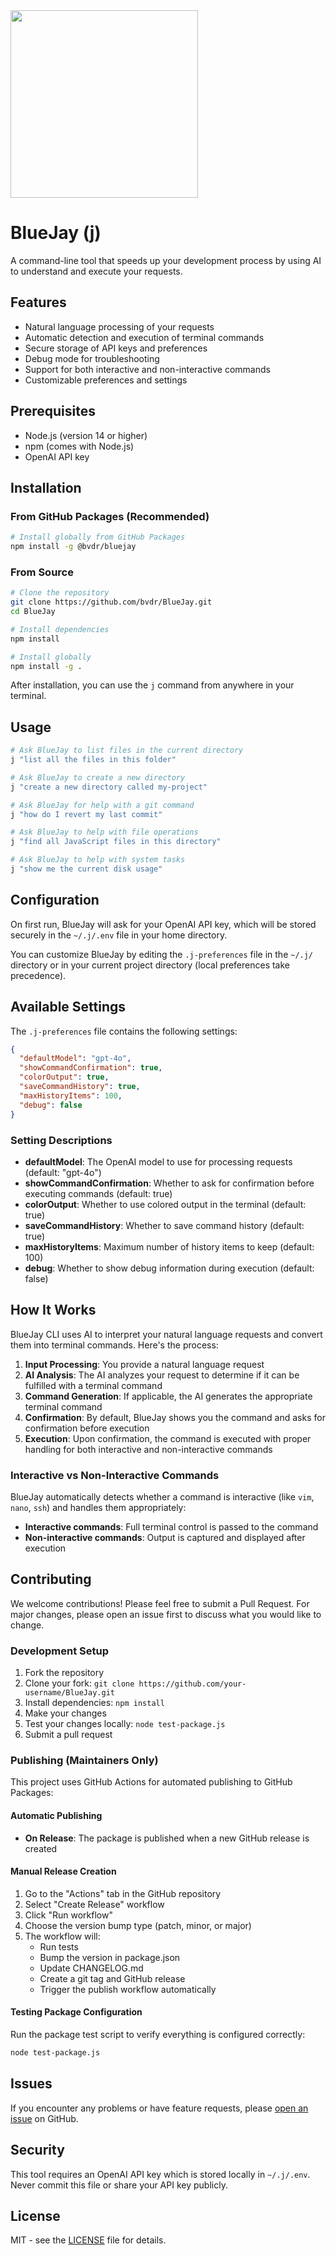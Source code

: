 
<img src="https://github.com/user-attachments/assets/a964f6f2-b2b0-48b3-bdce-a328c5e13690" width=300 />

# BlueJay (j)

A command-line tool that speeds up your development process by using AI to understand and execute your requests.

## Features

- Natural language processing of your requests
- Automatic detection and execution of terminal commands
- Secure storage of API keys and preferences
- Debug mode for troubleshooting
- Support for both interactive and non-interactive commands
- Customizable preferences and settings

## Prerequisites

- Node.js (version 14 or higher)
- npm (comes with Node.js)
- OpenAI API key

## Installation

### From GitHub Packages (Recommended)

```bash
# Install globally from GitHub Packages
npm install -g @bvdr/bluejay
```

### From Source

```bash
# Clone the repository
git clone https://github.com/bvdr/BlueJay.git
cd BlueJay

# Install dependencies
npm install

# Install globally
npm install -g .
```

After installation, you can use the `j` command from anywhere in your terminal.

## Usage

```bash
# Ask BlueJay to list files in the current directory
j "list all the files in this folder"

# Ask BlueJay to create a new directory
j "create a new directory called my-project"

# Ask BlueJay for help with a git command
j "how do I revert my last commit"

# Ask BlueJay to help with file operations
j "find all JavaScript files in this directory"

# Ask BlueJay to help with system tasks
j "show me the current disk usage"
```

## Configuration

On first run, BlueJay will ask for your OpenAI API key, which will be stored securely in the `~/.j/.env` file in your home directory.

You can customize BlueJay by editing the `.j-preferences` file in the `~/.j/` directory or in your current project directory (local preferences take precedence).

## Available Settings

The `.j-preferences` file contains the following settings:

```json
{
  "defaultModel": "gpt-4o",
  "showCommandConfirmation": true,
  "colorOutput": true,
  "saveCommandHistory": true,
  "maxHistoryItems": 100,
  "debug": false
}
```

### Setting Descriptions

- **defaultModel**: The OpenAI model to use for processing requests (default: "gpt-4o")
- **showCommandConfirmation**: Whether to ask for confirmation before executing commands (default: true)
- **colorOutput**: Whether to use colored output in the terminal (default: true)
- **saveCommandHistory**: Whether to save command history (default: true)
- **maxHistoryItems**: Maximum number of history items to keep (default: 100)
- **debug**: Whether to show debug information during execution (default: false)

## How It Works

BlueJay CLI uses AI to interpret your natural language requests and convert them into terminal commands. Here's the process:

1. **Input Processing**: You provide a natural language request
2. **AI Analysis**: The AI analyzes your request to determine if it can be fulfilled with a terminal command
3. **Command Generation**: If applicable, the AI generates the appropriate terminal command
4. **Confirmation**: By default, BlueJay shows you the command and asks for confirmation before execution
5. **Execution**: Upon confirmation, the command is executed with proper handling for both interactive and non-interactive commands

### Interactive vs Non-Interactive Commands

BlueJay automatically detects whether a command is interactive (like `vim`, `nano`, `ssh`) and handles them appropriately:
- **Interactive commands**: Full terminal control is passed to the command
- **Non-interactive commands**: Output is captured and displayed after execution

## Contributing

We welcome contributions! Please feel free to submit a Pull Request. For major changes, please open an issue first to discuss what you would like to change.

### Development Setup

1. Fork the repository
2. Clone your fork: `git clone https://github.com/your-username/BlueJay.git`
3. Install dependencies: `npm install`
4. Make your changes
5. Test your changes locally: `node test-package.js`
6. Submit a pull request

### Publishing (Maintainers Only)

This project uses GitHub Actions for automated publishing to GitHub Packages:

#### Automatic Publishing
- **On Release**: The package is published when a new GitHub release is created

#### Manual Release Creation
1. Go to the "Actions" tab in the GitHub repository
2. Select "Create Release" workflow
3. Click "Run workflow"
4. Choose the version bump type (patch, minor, or major)
5. The workflow will:
   - Run tests
   - Bump the version in package.json
   - Update CHANGELOG.md
   - Create a git tag and GitHub release
   - Trigger the publish workflow automatically

#### Testing Package Configuration
Run the package test script to verify everything is configured correctly:
```bash
node test-package.js
```

## Issues

If you encounter any problems or have feature requests, please [open an issue](https://github.com/bvdr/BlueJay/issues) on GitHub.

## Security

This tool requires an OpenAI API key which is stored locally in `~/.j/.env`. Never commit this file or share your API key publicly.

## License

MIT - see the [LICENSE](LICENSE) file for details.
